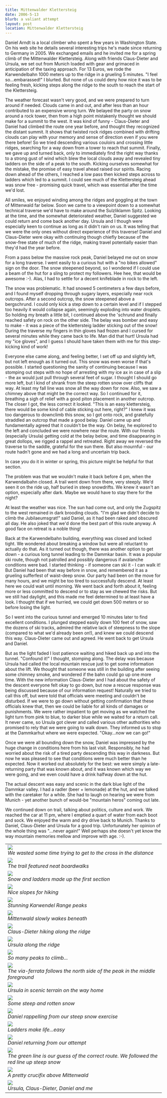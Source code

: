 ```yaml
---
title: Mittenwalder Klettersteig
date: 2006-5-13
blurb: a valiant attempt
layout: post
location: Mittenwalder Klettersteig
---
```


Daniel Arndt is a local climber who spent a few years in Washington State. On his web site he details several interesting trips he's made since returning to Germany in 2005. We exchanged emails and he invited me for a spring climb of the Mittenwalder Klettersteig. Along with friends Claus-Dieter and Ursula, we set out from Munich loaded with gear and grimaced in anticipation of the taxing approach. For 13 Euros, we rode the Karwendelbahn 1000 meters up to the ridge in a grueling 5 minutes. "I feel so...embarassed!" I blurted. But none of us could deny how nice it was to be feeling fresh, kicking steps along the ridge to the south to reach the start of the Klettersteig.


The weather forecast wasn't very good, and we were prepared to turn around if needed. Clouds came in and out, and after less than an hour contributed to an expensive wrong turn. We belayed the party on snow around a rock tower, then from a high point mistakenly thought we should make for a summit to the west. It was kind of funny - Claus-Dieter and Daniel had climbed the route one year before, and thought they recognized the distant summit. It shows that twisted rock ridges combined with drifting clouds can play with your memory and sense of direction even if you were there before! So we tried descending various couloirs and crossing little ridges, searching for a way down from a tower to reach that summit. Finally, we gave up and turned back, only to immediately find the right way thanks to a strong gust of wind which blew the local clouds away and revealed tiny ladders on the side of a peak to the south. Kicking ourselves somewhat for the mistake, the promise of easy travel ahead raised our spirits. Racing down ahead of the others, I reached a low pass then kicked steps across to ladders which led to a summit. I could see much of the Klettersteig ahead was snow free - promising quick travel, which was essential after the time we'd lost.


All smiles, we enjoyed winding among the ridges and goggling at the town of Mittenwald far below. Soon we came to a viewpoint down to a somewhat technical traverse we'd have to make around the Sulzliklamm Spitz. Looking at the time, and the somewhat deteriorated weather, Daniel suggested we could return and come back another day. Ursula and I though were especially keen to continue as long as it didn't rain on us. It was telling that we were the only ones without direct experience of this traverse! Daniel and Claus-Dieter were okay with continuing though chiefly because of the snow-free state of much of the ridge, making travel potentially easier than they'd had the year before.


From a pass below the massive rock peak, Daniel belayed me out on snow for a long traverse. I went easily to a curious hut with a "no bikes allowed" sign on the door. The snow steepened beyond, so I wondered if I could use a beam of the hut for a sling to protect my followers. Hee hee, that would be awesome :-). Alas, I had to settle for a decent knifeblade in rock to the left.


The snow was problematic. It had snowed 5 centimeters a few days before, and I found myself dropping through sugary layers, especially near rock outcrops. After a second outcrop, the snow steepened above a bergschrund. I could only kick a step down to a certain level and if I stepped too heavily it would collapse again, seemingly exploding into water droplets. So holding my breath a little bit, I continued above the 'schrund and finally reached safety on rock on the other side. The belay was bomber and easy to make - it was a piece of the klettersteig ladder sticking out of the snow! During the traverse my fingers in thin gloves had frozen and I cursed for several minutes while they came back to life. Man did that hurt! Ursula had my "ice gloves", and I guess I should have taken them with me for this step-kicking kind of work!


Everyone else came along, and feeling better, I set off up and slightly left, but not left enough as it turned out. This snow was even worse if that's possible. I started questioning the sanity of continuing because I was stomping out steps with no hope of arresting with my ice ax in case of a slip - the ax would just pull through several feet of sugar. I thought I should go more left, but I kind of shrank from the steep rotten snow over cliffs that way. At least my fall line was snow all the way down for now. Also, we saw a chimney above that might be the correct way. So I continued for it, breathing a sigh of relief with a good piton placement in another outcrop. The closer I got, the less correct it looked. "This is an easy klettersteig, there would be some kind of cable sticking out here, right?" I knew it was too dangerous to downclimb this snow, so I got onto rock, and gratefully straddled an outcrop that made a good belay. Daniel came up and fundamentally agreed that it couldn't be the way. On belay, he explored to the left and concluded we were nowhere near the route. With our friends (especially Ursula) getting cold at the belay below, and time disappearing in great dollops, we rigged a rappel and retreated. Right away we reversed the traverse to the saddle, grateful for the sun there. But also mournful - our route hadn't gone and we had a long and uncertain trip back.


In case you do it in winter or spring, this picture might be helpful for that section.


The problem was that we wouldn't make it back before 4 pm, when the Karwendalbahn closed. A trail went down from there, very steeply. We'd seen it on the ride up, half buried in steep snowdrifts. We knew it wasn't an option, especially after dark. Maybe we would have to stay there for the night?


At least the weather was nice. The sun had come out, and only the Zugspitz to the west remained in dark brooding clouds. "I'm glad we didn't decide to climb the Jubilaeumsgrat!" said Daniel, as it had been raked and obscured all day. He also joked that we'd done the best part of this route anyway. A good face on retreat is a noble thing!


Back at the Karwendelbahn building, everything was closed and locked tight. We wondered about breaking a window but were all reluctant to actually do that. As it turned out though, there was another option to get down - a curious long tunnel leading to the Dammkar basin. It was a popular ski route, though not patrolled and possibly dangerous if avalanche conditions were bad. I started thinking - if someone can ski it - I can walk it! But Daniel had been that way before in snow, and remembered it as a grueling sufferfest of waist-deep snow. Our party had been on the move for many hours, and we might be too tired to successfully descend. At least here we could wait until morning. We went back and forth about it, feeling more or less committed to descend or to stay as we chewed the risks. But we still had daylight, and this made me feel determined to at least have a look. I thought that if we hurried, we could get down 500 meters or so before losing the light.


So I went into the curious tunnel and emerged 10 minutes later to find excellent conditions. I plunged stepped easily down 100 feet of snow, saw the dozens of ski tracks, admired the relative lack of steepness to the slope (compared to what we'd already been on!), and knew we could descend this way. Claus-Dieter came out and agreed. He went back to get Ursula and Daniel.


But as the light faded I lost patience waiting and hiked back up and into the tunnel. "Confound it!" I thought, stomping along. The delay was because Ursula had called the local mountain rescue just to get some information about the lift. We thought that someone was still in the building after seeing some chimney smoke, and wondered if the bahn could go up one more time. With the new information Claus-Dieter and I had about the safety of the descent everyone felt okay to go down, but now a rescue response was being discussed because of our information request! Naturally we tried to call this off, but were told that officials were meeting and couldn't be disturbed. If we were to go down without getting confirmation that these officials knew that, then we could be liable for all kinds of damages or punishments. We were rather impatient to get moving as we watched the light turn from pink to blue, to darker blue while we waited for a return call. It never came, so Ursula got clever and called various other authorities who promised to rely that we were going to walk down. They informed us to stop at the Dammkarhut where we were expected. "Okay...now we can go!"


Once we were all bounding down the snow, Daniel was impressed by the huge change in conditions here from his last visit. Responsibly, he had worried about the risk of a tired party descending this way in darkness. But now he was pleased to see that conditions were much better than he expected. Now it worked out absolutely for the best: we were simply a late-returning party that was known about, and it was known which way we were going, and we even could have a drink halfway down at the hut.


The actual descent was easy and scenic in the dark blue light of the Dammkar valley. I had a radler (beer + lemonade) at the hut, and we talked with the caretaker for a while. She had to laugh on hearing we were from Munich - yet another bunch of would-be "mountain heros" coming out late.


We continued down on trail, talking about politics, culture and work. We reached the car at 11 pm, where I emptied a quart of water from each boot and sock. We enjoyed the warm and dry drive back to Munich. Thanks to Daniel, Claus-Dieter and Ursula for a good trip. Unfortunately her opinion of the whole thing was "...never again!" Well perhaps she doesn't yet know the way mountain memories mellow and improve with age. :-).




<table>
<tr><td>
<a href="images/articles/trips/2006/wrongturn.jpg"><img src="images/articles/trips/2006/wrongturn.jpg"></a><br>
<i>We wasted some time trying to get to the cross in the distance</i>
</td></tr>
<tr><td>
<a href="images/articles/trips/2006/boards.jpg"><img src="images/articles/trips/2006/boards.jpg"></a><br>
<i>The trail featured neat boardwalks</i>
</td></tr>
<tr><td>
<a href="images/articles/trips/2006/earlyladders.jpg"><img src="images/articles/trips/2006/earlyladders.jpg"></a><br>
<i>Snow and ladders made up the first section</i>
</td></tr>
<tr><td>
<a href="images/articles/trips/2006/hikesection.jpg"><img src="images/articles/trips/2006/hikesection.jpg"></a><br>
<i>Nice slopes for hiking</i>
</td></tr>
<tr><td>
<a href="images/articles/trips/2006/karwendel.jpg"><img src="images/articles/trips/2006/karwendel.jpg"></a><br>
<i>Stunning Karwendel Range peaks</i>
</td></tr>
<tr><td>
<a href="images/articles/trips/2006/mittenwaldbelow.jpg"><img src="images/articles/trips/2006/mittenwaldbelow.jpg"></a><br>
<i>Mittenwald slowly wakes beneath</i>
</td></tr>
<tr><td>
<a href="images/articles/trips/2006/moreladders.jpg"><img src="images/articles/trips/2006/moreladders.jpg"></a><br>
<i>Claus-Dieter hiking along the ridge</i>
</td></tr>
<tr><td>
<a href="images/articles/trips/2006/nicesection.jpg"><img src="images/articles/trips/2006/nicesection.jpg"></a><br>
<i>Ursula along the ridge</i>
</td></tr>
<tr><td>
<a href="images/articles/trips/2006/nicetowers.jpg"><img src="images/articles/trips/2006/nicetowers.jpg"></a><br>
<i>So many peaks to climb...</i>
</td></tr>
<tr><td>
<a href="images/articles/trips/2006/overview.jpg"><img src="images/articles/trips/2006/overview.jpg"></a><br>
<i>The via-ferrata follows the north side of the peak in the middle foreground</i>
</td></tr>
<tr><td>
<a href="images/articles/trips/2006/returnsteig.jpg"><img src="images/articles/trips/2006/returnsteig.jpg"></a><br>
<i>Ursula in scenic terrain on the way home</i>
</td></tr>
<tr><td>
<a href="images/articles/trips/2006/snowtraverse.jpg"><img src="images/articles/trips/2006/snowtraverse.jpg"></a><br>
<i>Some steep and rotten snow</i>
</td></tr>
<tr><td>
<a href="images/articles/trips/2006/onrappel.jpg"><img src="images/articles/trips/2006/onrappel.jpg"></a><br>
<i>Daniel rappelling from our steep snow exercise</i>
</td></tr>
<tr><td>
<a href="images/articles/trips/2006/wayhome.jpg"><img src="images/articles/trips/2006/wayhome.jpg"></a><br>
<i>Ladders make life...easy</i>
</td></tr>
<tr><td>
<a href="images/articles/trips/2006/danielwalking.jpg"><img src="images/articles/trips/2006/danielwalking.jpg"></a><br>
<i>Daniel returning from our attempt</i>
</td></tr>
<tr><td>
<a href="images/articles/trips/2006/wrongandright.jpg"><img src="images/articles/trips/2006/wrongandright.jpg"></a><br>
<i>The green line is our guess of the correct route. We followed the red line up steep snow</i>
</td></tr>
<tr><td>
<a href="images/articles/trips/2006/crossabove.jpg"><img src="images/articles/trips/2006/crossabove.jpg"></a><br>
<i>A pretty crucifix above Mittenwald</i>
</td></tr>
<tr><td>
<a href="images/articles/trips/2006/participants.jpg"><img src="images/articles/trips/2006/participants.jpg"></a><br>
<i>Ursula, Claus-Dieter, Daniel and me</i>
</td></tr>
</table>
